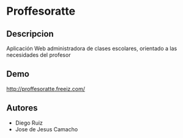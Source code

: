 Proffesoratte
=============

Descripcion
-------------
Aplicación Web administradora de clases escolares, orientado a las necesidades del profesor

Demo
-------------------
http://proffesoratte.freeiz.com/





Autores
------------
* Diego Ruiz
* Jose de Jesus Camacho

